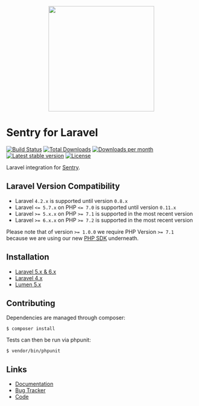 <p align="center">
    <a href="https://sentry.io" target="_blank" align="center">
        <img src="https://sentry-brand.storage.googleapis.com/sentry-logo-black.png" width="280">
    </a>
</p>

# Sentry for Laravel

[![Build Status](https://secure.travis-ci.org/getsentry/sentry-laravel.png?branch=master)](http://travis-ci.org/getsentry/sentry-laravel)
[![Total Downloads](https://img.shields.io/packagist/dt/sentry/sentry-laravel.svg?style=flat-square)](https://packagist.org/packages/sentry/sentry-laravel)
[![Downloads per month](https://img.shields.io/packagist/dm/sentry/sentry-laravel.svg?style=flat-square)](https://packagist.org/packages/sentry/sentry-laravel)
[![Latest stable version](https://img.shields.io/packagist/v/sentry/sentry-laravel.svg?style=flat-square)](https://packagist.org/packages/sentry/sentry-laravel)
[![License](http://img.shields.io/packagist/l/sentry/sentry-laravel.svg?style=flat-square)](https://packagist.org/packages/sentry/sentry-laravel)

Laravel integration for [Sentry](https://sentry.io/).

## Laravel Version Compatibility

- Laravel `4.2.x` is supported until version `0.8.x`
- Laravel `<= 5.7.x` on PHP `<= 7.0` is supported until version `0.11.x`
- Laravel `>= 5.x.x` on PHP `>= 7.1` is supported in the most recent version
- Laravel `>= 6.x.x` on PHP `>= 7.2` is supported in the most recent version

Please note that of version `>= 1.0.0` we require PHP Version `>= 7.1` because we are using our new [PHP SDK](https://github.com/getsentry/sentry-php) underneath. 

## Installation

- [Laravel 5.x & 6.x](http://docs.sentry.io/platforms/php/laravel/#laravel-5x)
- [Laravel 4.x](http://docs.sentry.io/platforms/php/laravel/#laravel-4x)
- [Lumen 5.x](http://docs.sentry.io/platforms/php/laravel/#lumen-5x)

## Contributing

Dependencies are managed through composer:

```
$ composer install
```

Tests can then be run via phpunit:

```
$ vendor/bin/phpunit
```

## Links

* [Documentation](http://docs.sentry.io/platforms/php/laravel/)
* [Bug Tracker](http://github.com/getsentry/sentry-laravel/issues)
* [Code](http://github.com/getsentry/sentry-laravel)
